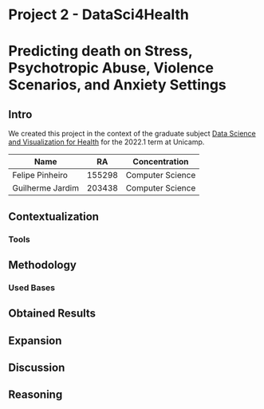 # Project 2 - DataSci4Health
# Predicting death on Stress, Psychotropic Abuse, Violence Scenarios, and Anxiety Settings

## Intro
We created this project in the context of the graduate subject [Data Science and Visualization for Health](https://ds4h.org/) for the 2022.1 term at Unicamp.

|        Name       |       RA      |   Concentration   |
| ----------------- | ------------- | ----------------- | 
| Felipe Pinheiro   |     155298    | Computer Science  |
| Guilherme Jardim  |     203438    | Computer Science  |

## Contextualization
### Tools

## Methodology
### Used Bases

## Obtained Results

## Expansion

## Discussion

## Reasoning
